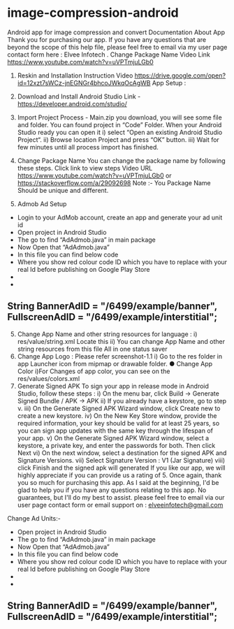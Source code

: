 # image-compression-android
 Android app for image compression and convert
Documentation About App
Thank you for purchasing our app. If you have any questions that are beyond the scope of this help
file, please feel free to email via my user page contact form here : Elvee Infotech .
Change Package Name Video Link
https://www.youtube.com/watch?v=uVPTmjuLGb0
1) Reskin and Installation Instruction Video
https://drive.google.com/open?id=12xzt7sWCz-jnEGNGr4bhcoJWkqOcAgWB
App Setup :
1) Download and Install Android Studio
Link - https://developer.android.com/studio/

2) Import Project
Process - Main.zip you download, you will see some file and folder. You can found project in “Code”
Folder.
When your Android Studio ready you can open it
i) select “Open an existing Android Studio Project“.
ii) Browse location Project and press “OK” button.
iii) Wait for few minutes until all process import has finished.
3) Change Package Name
You can change the package name by following these steps. Click link to view steps
Video URL
https://www.youtube.com/watch?v=uVPTmjuLGb0
or
https://stackoverflow.com/a/29092698
Note :- You Package Name Should be unique and different.


4) Admob Ad Setup
- Login to your AdMob account, create an app and generate your ad unit id
- Open project in Android Studio
- The go to find “AdAdmob.java” in main package
- Now Open that “AdAdmob.java”
- In this file you can find below code
- Where you show red colour code ID which you have to replace with your real Id
before publishing on Google Play Store
-
-
String BannerAdID = "/6499/example/banner", FullscreenAdID = "/6499/example/interstitial";
-
5) Change App Name and other string resources for language :
i) res/value/string.xml Locate this
ii) You can change App Name and other string resources from this file
<string name="app_name">All in one status saver</string>
6) Change App Logo : Please refer screenshot-1.1
i) Go to the res folder in app Launcher icon from mipmap or drawable folder.
● Change App Color
i)For Changes of app color, you can see on the res/values/colors.xml
7) Generate Signed APK
To sign your app in release mode in Android Studio, follow these steps :
i) On the menu bar, click Build → Generate Signed Bundle / APK → APK
ii) If you already have a keystore, go to step v.
iii) On the Generate Signed APK Wizard window, click Create new to create a new keystore.
iv) On the New Key Store window, provide the required information, your key should be valid for at
least 25 years, so you can sign app updates with the same key through the lifespan of your app.
v) On the Generate Signed APK Wizard window, select a keystore, a private key, and enter the
passwords for both. Then click Next
vi) On the next window, select a destination for the signed APK and Signature Versions.
vii) Select Signature Version : V1 (Jar Signature)
viii) click Finish and the signed apk will generated
If you like our app, we will highly appreciate if you can provide us a rating of 5.
Once again, thank you so much for purchasing this app. As I said at the beginning, I'd be glad to
help you if you have any questions relating to this app. No guarantees, but I'll do my best to assist.
please feel free to email via our user page contact form or email support on :
elveeinfotech@gmail.com


Change Ad Units:-
- Open project in Android Studio
- The go to find “AdAdmob.java” in main package
- Now Open that “AdAdmob.java”
- In this file you can find below code
- Where you show red colour code ID which you have to replace with your real Id
before publishing on Google Play Store
-
-
String BannerAdID = "/6499/example/banner", FullscreenAdID = "/6499/example/interstitial";
-
